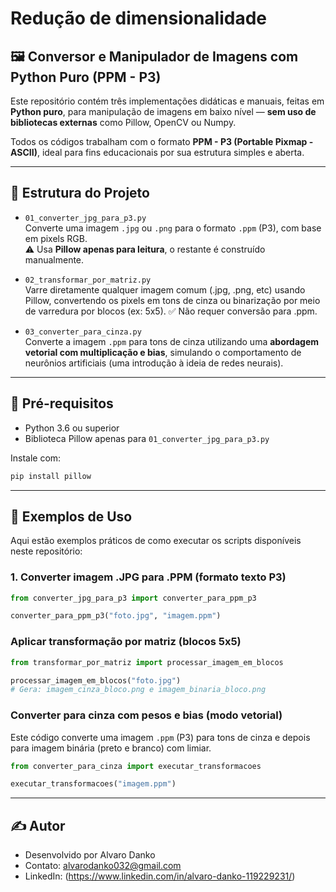 # Redução de dimensionalidade
## 🖼️ Conversor e Manipulador de Imagens com Python Puro (PPM - P3)

Este repositório contém três implementações didáticas e manuais, feitas em **Python puro**, para manipulação de imagens em baixo nível — **sem uso de bibliotecas externas** como Pillow, OpenCV ou Numpy.

Todos os códigos trabalham com o formato **PPM - P3 (Portable Pixmap - ASCII)**, ideal para fins educacionais por sua estrutura simples e aberta.

---

## 📁 Estrutura do Projeto

- `01_converter_jpg_para_p3.py`  
  Converte uma imagem `.jpg` ou `.png` para o formato `.ppm` (P3), com base em pixels RGB.  
  ⚠️ Usa **Pillow apenas para leitura**, o restante é construído manualmente.

- `02_transformar_por_matriz.py`  
  Varre diretamente qualquer imagem comum (.jpg, .png, etc) usando Pillow, convertendo os pixels em tons de cinza ou binarização por meio de varredura por blocos (ex: 5x5).
✅ Não requer conversão para .ppm.

- `03_converter_para_cinza.py`  
  Converte a imagem `.ppm` para tons de cinza utilizando uma **abordagem vetorial com multiplicação e bias**, simulando o comportamento de neurônios artificiais (uma introdução à ideia de redes neurais).

---

## 📌 Pré-requisitos

- Python 3.6 ou superior
- Biblioteca Pillow apenas para `01_converter_jpg_para_p3.py`

Instale com:

```bash
pip install pillow
```
---

## 🧪 Exemplos de Uso

Aqui estão exemplos práticos de como executar os scripts disponíveis neste repositório:

###  1. Converter imagem .JPG para .PPM (formato texto P3)

```python
from converter_jpg_para_p3 import converter_para_ppm_p3

converter_para_ppm_p3("foto.jpg", "imagem.ppm")
```
### Aplicar transformação por matriz (blocos 5x5)
```python
from transformar_por_matriz import processar_imagem_em_blocos

processar_imagem_em_blocos("foto.jpg")
# Gera: imagem_cinza_bloco.png e imagem_binaria_bloco.png
```
### Converter para cinza com pesos e bias (modo vetorial)

Este código converte uma imagem `.ppm` (P3) para tons de cinza e depois para imagem binária (preto e branco) com limiar.
```python
from converter_para_cinza import executar_transformacoes

executar_transformacoes("imagem.ppm")

```
---

## ✍️ Autor
- Desenvolvido por Alvaro Danko
- Contato: alvarodanko032@gmail.com
- LinkedIn: (https://www.linkedin.com/in/alvaro-danko-119229231/)
